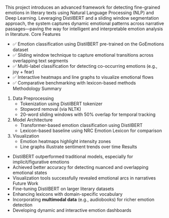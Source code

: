 This project introduces an advanced framework for detecting fine-grained emotions in literary texts using Natural Language Processing (NLP) and Deep Learning. Leveraging DistilBERT and a sliding window segmentation approach, the system captures dynamic emotional patterns across narrative passages—paving the way for intelligent and interpretable emotion analysis in literature.
Core Features
* ✅ Emotion classification using DistilBERT pre-trained on the GoEmotions dataset
* ✅ Sliding window technique to capture emotional transitions across overlapping text segments
* ✅ Multi-label classification for detecting co-occurring emotions (e.g., joy + fear)
* ✅ Interactive heatmaps and line graphs to visualize emotional flows
* ✅ Comparative benchmarking with lexicon-based methods
Methodology Summary
1. Data Preprocessing
   * Tokenization using DistilBERT tokenizer
   * Stopword removal (via NLTK)
   * 20-word sliding windows with 50% overlap for temporal tracking
2. Model Architecture
   * Transformer-based emotion classification using DistilBERT
   * Lexicon-based baseline using NRC Emotion Lexicon for comparison
3. Visualization
   * Emotion heatmaps highlight intensity zones
   * Line graphs illustrate sentiment trends over time
Results
* DistilBERT outperformed traditional models, especially for implicit/figurative emotions
* Achieved better accuracy for detecting nuanced and overlapping emotional states
* Visualization tools successfully revealed emotional arcs in narratives
 Future Work
* Fine-tuning DistilBERT on larger literary datasets
* Enhancing lexicons with domain-specific vocabulary
* Incorporating **multimodal data** (e.g., audiobooks) for richer emotion detection
* Developing dynamic and interactive emotion dashboards


